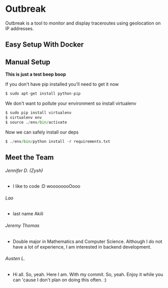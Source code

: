 Outbreak
=====

Outbreak is a tool to monitor and display traceroutes using geolocation on IP addresses.

Easy Setup With Docker
-----

Manual Setup
-----
**This is just a test beep boop**

If you don't have pip installed you'll need to get it now
```python
$ sudo apt-get install python-pip 
```

We don't want to pollute your environment so install virtualenv
```python
$ sudo pip install virtualenv
$ virtualenv env
$ source ./env/bin/activate
```

Now we can safely install our deps
```python
$ ./env/bin/python install -r requirements.txt
```

Meet the Team
-----
###### Jennifer D. (Zysh)
* I like to code :D woooooooOooo

###### Lao
* last name Akili

###### Jeremy Thomas
* Double major in Mathematics and Computer Science. Although I do not have a lot of experience, I am interested in backend development.

###### Austen L.
* Hi all. So, yeah. Here I am. With my commit. So, yeah. Enjoy it while you can 'cause I don't plan on doing this often. :)

